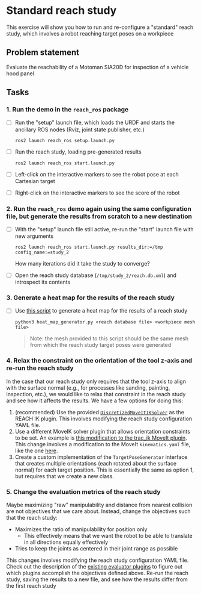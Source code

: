 # Standard reach study
This exercise will show you how to run and re-configure a "standard" reach study, which involves a robot reaching target poses on a workpiece

## Problem statement
Evaluate the reachability of a Motoman SIA20D for inspection of a vehicle hood panel

## Tasks
### 1. Run the demo in the `reach_ros` package
- [ ] Run the "setup" launch file, which loads the URDF and starts the ancillary ROS nodes (Rviz, joint state publisher, etc.)
    ```commandline
    ros2 launch reach_ros setup.launch.py
    ```
    
- [ ] Run the reach study, loading pre-generated results 
    ```commandline
    ros2 launch reach_ros start.launch.py
    ```
    
- [ ] Left-click on the interactive markers to see the robot pose at each Cartesian target

- [ ] Right-click on the interactive markers to see the score of the robot

### 2. Run the `reach_ros` demo again using the same configuration file, but generate the results from scratch to a new destination
- [ ] With the "setup" launch file still active, re-run the "start" launch file with new arguments
    ```commandline
    ros2 launch reach_ros start.launch.py results_dir:=/tmp config_name:=study_2
    ```
    How many iterations did it take the study to converge?
    
- [ ] Open the reach study database (`/tmp/study_2/reach.db.xml`) and introspect its contents

### 3. Generate a heat map for the results of the reach study
- [ ] Use [this script](https://github.com/ros-industrial/reach/blob/1.5.2/scripts/heat_map_generator.py) to generate a heat map for the results of a reach study
    ```commandline
    python3 heat_map_generator.py <reach database file> <workpiece mesh file>
    ```
  > Note: the mesh provided to this script should be the same mesh from which the reach study target poses were generated

### 4. Relax the constraint on the orientation of the tool z-axis and re-run the reach study
In the case that our reach study only requires that the tool z-axis to align with the surface normal (e.g., for processes like sanding, painting, inspection, etc.),
we would like to relax that constraint in the reach study and see how it affects the results.
We have a few options for doing this:

1. (recommended) Use the provided [`DiscretizedMoveItIKSolver`](https://github.com/ros-industrial/reach_ros2/tree/1.3.4#discretized-moveit-ik-solver) as the REACH IK plugin.
This involves modifying the reach study configuration YAML file.
2. Use a different MoveIK solver plugin that allows orientation constraints to be set.
An example is [this modification to the trac_ik MoveIt plugin](https://github.com/marip8/trac_ik).
This change involves a modification to the MoveIt `kinematics.yaml` file, like the one [here](https://github.com/ros-industrial/reach_ros2/blob/1.3.4/demo/model/kinematics.yaml).
3. Create a custom implementation of the `TargetPoseGenerator` interface that creates multiple orientations (each rotated about the surface normal) for each target position.
This is essentially the same as option 1, but requires that we create a new class.

### 5. Change the evaluation metrics of the reach study
Maybe maximizing "raw" manipulability and distance from nearest collision are not objectives that we care about.
Instead, change the objectives such that the reach study:
- Maximizes the ratio of manipulability for position only
  - This effectively means that we want the robot to be able to translate in all directions equally effectively
- Tries to keep the joints as centered in their joint range as possible

This changes involves modifying the reach study configuration YAML file.
Check out the description of the [existing evaluator plugins](https://github.com/ros-industrial/reach_ros2/blob/1.3.4/README.md#evaluation-plugins) to figure out which plugins accomplish the objectives defined above.
Re-run the reach study, saving the results to a new file, and see how the results differ from the first reach study





